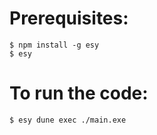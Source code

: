 # Prerequisites:
```
$ npm install -g esy
$ esy
```

# To run the code:
```
$ esy dune exec ./main.exe
```
